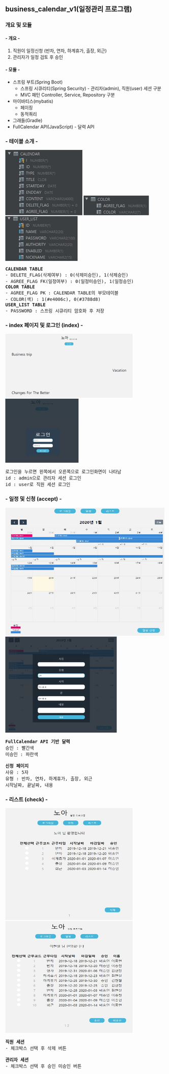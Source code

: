 ## business_calendar_v1(일정관리 프로그램)
### 개요 및 모듈

#### - 개요 -
<ol>
  <li>직원이 일정신청 (반차, 연차, 하계휴가, 출장, 외근)</li>
  <li>관리자가 일정 검토 후 승인</li>
</ol>

#### - 모듈 -
<ul>
  <li>스프링 부트(Spring Boot)
    <ul>
      <li>스프링 시큐리티(Spring Security) - 관리자(admin), 직원(user) 세션 구분</li>
      <li>MVC 패턴 Controller, Service, Repository 구분</li>
    </ul>
  </li>
  <li>마이바티스(mybatis)
    <ul>
      <li>페이징</li>
      <li>동적쿼리</li>
    </ul>
  </li>
  <li>그래들(Gradle)</li>
  <li>FullCalendar API(JavaScript) - 달력 API</li>
</ul>

### - 테이블 소개 -
<p><img src="https://github.com/dirend7/business_calendar_v1/blob/master/image/calendar_table.jpg" alt="calendar_table"></img>&nbsp<img src="https://github.com/dirend7/business_calendar_v1/blob/master/image/color_table.jpg" alt="color_table">
<img src="https://github.com/dirend7/business_calendar_v1/blob/master/image/user_list_table.jpg" alt="user_list_table"></p>
<pre>
<strong>CALENDAR TABLE</strong>
- DELETE_FLAG(삭제여부) : 0(삭제미승인), 1(삭제승인)
- AGREE_FLAG FK(일정여부) : 0(일정미승인), 1(일정승인)
<strong>COLOR TABLE</strong>
- AGREE_FLAG PK : CALENDAR TABLE의 부모테이블
- COLOR(색) : 1(#e4006c), 0(#3788d8)
<strong>USER_LIST TABLE</strong>
- PASSWORD : 스프링 시큐리티 암호화 후 저장
</pre>


### - index 페이지 및 로그인 (index) -
<p><img src="https://github.com/dirend7/business_calendar_v1/blob/master/image/index.jpg" alt="index" width="400px" height="200px"></img>&nbsp<img src="https://github.com/dirend7/business_calendar_v1/blob/master/image/login.jpg" alt="login" width="230px" height="200px"></p>
<pre>
로그인을 누르면 왼쪽에서 오른쪽으로 로그인화면이 나타남
id : admin으로 관리자 세션 로그인
id : user로 직원 세션 로그인
</pre>

### - 일정 및 신청 (accept) -
<p><img src="https://github.com/dirend7/business_calendar_v1/blob/master/image/calendar.jpg" alt="calendar" width="500px" height="400px"></img>&nbsp<img src="https://github.com/dirend7/business_calendar_v1/blob/master/image/calendar_accept.jpg" alt="calendar_accept" width="350px" height="300px"></p>
<pre>
<strong>FullCalendar API 기반 달력</strong>
승인 : 빨간색
미승인 : 파란색<br>
<strong>신청 페이지</strong>
사유 : 5자
유형 : 반차, 연차, 하계휴가, 출장, 외근
시작날짜, 끝날짜, 내용
</pre>

### - 리스트 (check) -
<p><img src="https://github.com/dirend7/business_calendar_v1/blob/master/image/check_user.jpg" alt="check_user" width="400px" height="350px"></img>&nbsp<img src="https://github.com/dirend7/business_calendar_v1/blob/master/image/check_admin.jpg" alt="check_admin" width="400px" height="350px"></p>
<pre>
<strong>직원 세션</strong>
- 체크박스 선택 후 삭제 버튼<br>
<strong>관리자 세션</strong>
- 체크박스 선택 후 승인 미승인 버튼
</pre>
